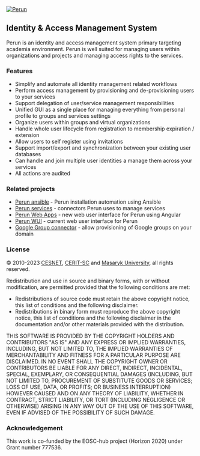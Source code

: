 [![Perun](https://webcentrum.muni.cz/media/3153530/perun.svg)](https://perun-aai.org)

## Identity & Access Management System

Perun is an identity and access management system primary targeting academia environment. Perun is well suited for managing users within organizations and projects and managing access rights to the services.

### Features

-	Simplify and automate all identity management related workflows 
-	Perform access management by provisioning and de-provisioning users to your services 
-	Support delegation of user/service management responsibilities
-	Unified GUI as a single place for managing everything from personal profile to groups and services settings
-	Organize users within groups and virtual organizations
-	Handle whole user lifecycle from registration to membership expiration / extension
-	Allow users to self register using invitations
-	Support import/export and synchronization between your existing user databases
-	Can handle and join multiple user identities a manage them across your services
-	All actions are audited

### Related projects

-	[Perun ansible](https://github.com/CESNET/perun-ansible) - Perun installation automation using Ansible
-	[Perun services](https://gitlab.ics.muni.cz/perun/perun-idm/perun-services) - connectors Perun uses to manage services
-	[Perun Web Apps](https://gitlab.ics.muni.cz/perun/perun-idm/perun-web-apps) - new web user interface for Perun using Angular
-	[Perun WUI](https://gitlab.ics.muni.cz/perun/perun-idm/perun-wui) - current web user interface for Perun
-	[Google Group connector](https://github.com/CESNET/google-group-connector) - allow provisioning of Google groups on your domain

### License

&copy; 2010-2023 [CESNET](https://www.cesnet.cz/?lang=en), [CERIT-SC](https://www.cerit-sc.cz/en/index.html) and [Masaryk University](https://www.muni.cz/en), all rights reserved.

Redistribution and use in source and binary forms, with or without modification, are permitted provided that the following conditions are met:

-	Redistributions of source code must retain the above copyright notice, this list of conditions and the following disclaimer.
-	Redistributions in binary form must reproduce the above copyright notice, this list of conditions and the following disclaimer in the documentation and/or other materials provided with the distribution.

THIS SOFTWARE IS PROVIDED BY THE COPYRIGHT HOLDERS AND
CONTRIBUTORS "AS IS" AND ANY EXPRESS OR IMPLIED WARRANTIES,
INCLUDING, BUT NOT LIMITED TO, THE IMPLIED WARRANTIES OF
MERCHANTABILITY AND FITNESS FOR A PARTICULAR PURPOSE ARE
DISCLAIMED. IN NO EVENT SHALL THE COPYRIGHT OWNER OR CONTRIBUTORS
BE LIABLE FOR ANY DIRECT, INDIRECT, INCIDENTAL, SPECIAL,
EXEMPLARY, OR CONSEQUENTIAL DAMAGES (INCLUDING, BUT NOT LIMITED
TO, PROCUREMENT OF SUBSTITUTE GOODS OR SERVICES; LOSS OF USE,
DATA, OR PROFITS; OR BUSINESS INTERRUPTION) HOWEVER CAUSED AND ON
ANY THEORY OF LIABILITY, WHETHER IN CONTRACT, STRICT LIABILITY,
OR TORT (INCLUDING NEGLIGENCE OR OTHERWISE) ARISING IN ANY WAY
OUT OF THE USE OF THIS SOFTWARE, EVEN IF ADVISED OF THE
POSSIBILITY OF SUCH DAMAGE.

### Acknowledgement

This work is co-funded by the EOSC-hub project (Horizon 2020) under Grant number 777536.
